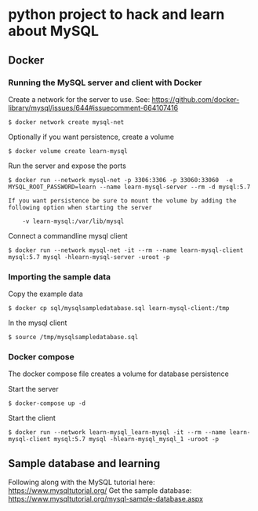 # python project to hack and learn about MySQL

## Docker

### Running the MySQL server and client with Docker

Create a network for the server to use. See: https://github.com/docker-library/mysql/issues/644#issuecomment-664107416 

    $ docker network create mysql-net

Optionally if you want persistence, create a volume 

    $ docker volume create learn-mysql

Run the server and expose the ports 

    $ docker run --network mysql-net -p 3306:3306 -p 33060:33060  -e MYSQL_ROOT_PASSWORD=learn --name learn-mysql-server --rm -d mysql:5.7

    If you want persistence be sure to mount the volume by adding the following option when starting the server

        -v learn-mysql:/var/lib/mysql

Connect a commandline mysql client 

    $ docker run --network mysql-net -it --rm --name learn-mysql-client mysql:5.7 mysql -hlearn-mysql-server -uroot -p

### Importing the sample data

Copy the example data 

    $ docker cp sql/mysqlsampledatabase.sql learn-mysql-client:/tmp

In the mysql client 

    $ source /tmp/mysqlsampledatabase.sql


### Docker compose 

The docker compose file creates a volume for database persistence

Start the server

    $ docker-compose up -d

Start the client 

    $ docker run --network learn-mysql_learn-mysql -it --rm --name learn-mysql-client mysql:5.7 mysql -hlearn-mysql_mysql_1 -uroot -p



## Sample database and learning

Following along with the MySQL tutorial here: https://www.mysqltutorial.org/
Get the sample database: https://www.mysqltutorial.org/mysql-sample-database.aspx
